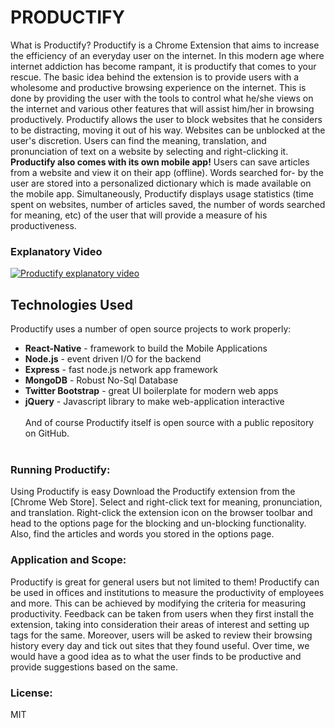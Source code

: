 # PRODUCTIFY
What is Productify?
Productify is a Chrome Extension that aims to increase the efficiency of an everyday user on the internet.
In this modern age where internet addiction has become rampant, it is productify that comes to your rescue. 
The basic idea behind the extension is to provide users with a wholesome and productive browsing experience on the internet.
This is done by providing the user with the tools to control what he/she views on the internet and various other features that will assist him/her in browsing productively.
Productify allows the user to block websites that he considers to be distracting, moving it out of his way. Websites can be unblocked at the user's discretion. 
Users can find the meaning, translation, and pronunciation of text on a website by selecting and right-clicking it.
<b>Productify also comes with its own mobile app!</b>
Users can save articles from a website and view it on their app (offline). 
Words searched for- by the user are stored into a personalized dictionary which is made available on the mobile app. 
Simultaneously, Productify displays usage statistics (time spent on websites, number of articles saved,
the number of words searched for meaning, etc) of the user that will provide a measure of his productiveness.

### Explanatory Video
[![Productify explanatory video](https://drive.google.com/open?id=1e6elcOYvJYeOjx5yxKbbuzqf1nGbHen0)](https://youtu.be/FDNbGub3Rac)

## Technologies Used
Productify uses a number of open source projects to work properly:
<ul>
 <li><b>React-Native</b> - framework to build the Mobile Applications</li>
 <li><b>Node.js</b> - event driven I/O for the backend</li>
 <li><b>Express</b> - fast node.js network app framework</li>
 <li><b>MongoDB</b> - Robust No-Sql Database</li>
 <li><b>Twitter Bootstrap</b> - great UI boilerplate for modern web apps</li>
 <li><b>jQuery</b> - Javascript library to make web-application interactive </li><br>
And of course Productify itself is open source with a public repository on GitHub.<br><br>
</ul>

### Running Productify:
Using Productify is easy
Download the Productify extension from the [Chrome Web Store].
Select and right-click text for meaning, pronunciation, and translation.
Right-click the extension icon on the browser toolbar and head to the options page for the blocking and un-blocking functionality.
Also, find the articles and words you stored in the options page.<br>

### Application and Scope:
Productify is great for general users but not limited to them! Productify can be used in offices and institutions to measure the productivity of employees and more. This can be achieved by modifying the criteria for measuring productivity. Feedback can be taken from users when they first install the extension, taking into consideration their areas of interest and setting up tags for the same. Moreover, users will be asked to review their browsing history every day and tick out sites that they found useful. Over time, we would have a good idea as to what the user finds to be productive and provide suggestions based on the same.

### License:
MIT

